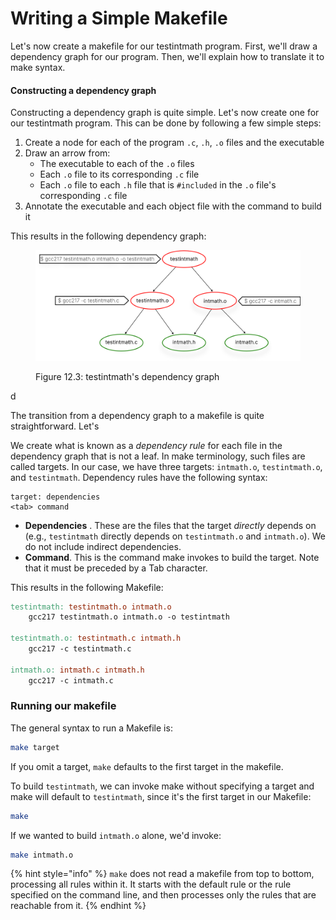 # Writing a Simple Makefile

Let's now create a makefile for our testintmath program. First, we'll draw a dependency graph for our program. Then, we'll explain how to translate it to make syntax.

#### Constructing a dependency graph

Constructing a dependency graph is quite simple. Let's now create one for our testintmath program.  This can be done by following a few simple steps:

1. Create a node for each of the program  `.c`, `.h`, `.o` files and the executable
2. Draw an arrow from:
   * The executable to each of the `.o` files
   * Each `.o` file to its corresponding `.c` file
   * Each `.o` file to each `.h` file that is `#included` in the `.o` file's corresponding `.c` file
3. Annotate the executable and each object file with the command to build it

This results in the following dependency graph:

<figure><img src="../.gitbook/assets/Group 125 (1).png" alt="" width="563"><figcaption><p>Figure 12.3: testintmath's dependency graph</p></figcaption></figure>

d

The transition from a dependency graph to a makefile is quite straightforward. Let's

We create what is known as a _dependency rule_ for each file in the dependency graph that is not a leaf. In make terminology, such files are called targets. In our case, we have three targets: `intmath.o`, `testintmath.o`, and `testintmath`. Dependency rules have the following syntax:

```
target: dependencies
<tab> command
```

* **Dependencies** . These are the files that the target _directly_ depends on (e.g., `testintmath` directly depends on `testintmath.o` and `intmath.o`). We do not include indirect dependencies.
* **Command**. This is the command make invokes to build the target. Note that it must be preceded by a Tab character.

This results in the following Makefile:

```makefile
testintmath: testintmath.o intmath.o
    gcc217 testintmath.o intmath.o -o testintmath

testintmath.o: testintmath.c intmath.h
    gcc217 -c testintmath.c

intmath.o: intmath.c intmath.h
    gcc217 -c intmath.c
```

### Running our makefile

The general syntax to run a Makefile is:

```bash
make target
```

If you omit a target, `make` defaults to the first target in the makefile.

To build `testintmath`, we can invoke make without specifying a target and make will default to `testintmath`, since it's the first target in our Makefile:

```bash
make
```

If we wanted to build `intmath.o` alone, we'd invoke:

```bash
make intmath.o
```

{% hint style="info" %}
`make` does not read a makefile from top to bottom, processing all rules within it. It starts with the default rule or the rule specified on the command line, and then processes only the rules that are reachable from it.&#x20;
{% endhint %}

